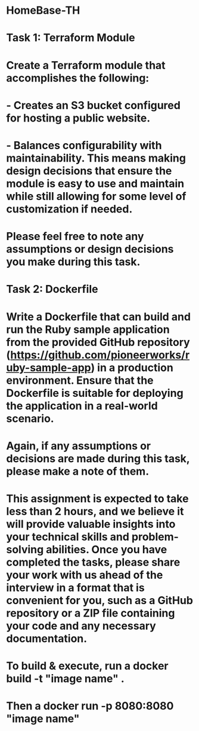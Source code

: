 # HomeBase-TH
# Task 1: Terraform Module

# Create a Terraform module that accomplishes the following:

# - Creates an S3 bucket configured for hosting a public website.

# - Balances configurability with maintainability. This means making design decisions that ensure the module is easy to use and maintain while still allowing for some level of customization if needed.

# Please feel free to note any assumptions or design decisions you make during this task.

 

# Task 2: Dockerfile

# Write a Dockerfile that can build and run the Ruby sample application from the provided GitHub repository (https://github.com/pioneerworks/ruby-sample-app) in a production environment. Ensure that the Dockerfile is suitable for deploying the application in a real-world scenario.

# Again, if any assumptions or decisions are made during this task, please make a note of them.

# This assignment is expected to take less than 2 hours, and we believe it will provide valuable insights into your technical skills and problem-solving abilities. Once you have completed the tasks, please share your work with us ahead of the interview in a format that is convenient for you, such as a GitHub repository or a ZIP file containing your code and any necessary documentation.

# To build & execute, run a docker build -t "image name" .
# Then a docker run -p 8080:8080 "image name"
